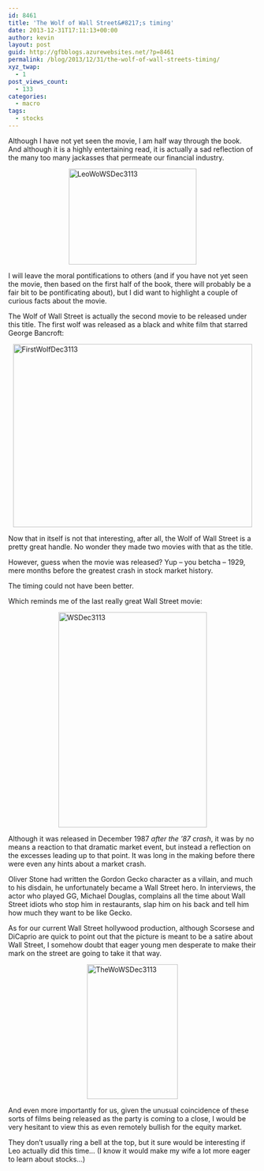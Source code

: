 ```yaml
---
id: 8461
title: 'The Wolf of Wall Street&#8217;s timing'
date: 2013-12-31T17:11:13+00:00
author: kevin
layout: post
guid: http://gfbblogs.azurewebsites.net/?p=8461
permalink: /blog/2013/12/31/the-wolf-of-wall-streets-timing/
xyz_twap:
  - 1
post_views_count:
  - 133
categories:
  - macro
tags:
  - stocks
---
```

Although I have not yet seen the movie, I am half way through the book. And although it is a highly entertaining read, it is actually a sad reflection of the many too many jackasses that permeate our financial industry. 

<img style="display:block; margin-left:auto; margin-right:auto;" src="http://themacrotourist.com/blogs/2013/12/LeoWoWSDec3113.jpg" alt="LeoWoWSDec3113" title="LeoWoWSDec3113.jpg" border="0" width="259" height="194" />

I will leave the moral pontifications to others (and if you have not yet seen the movie, then based on the first half of the book, there will probably be a fair bit to be pontificating about), but I did want to highlight a couple of curious facts about the movie.

The Wolf of Wall Street is actually the second movie to be released under this title. The first wolf was released as a black and white film that starred George Bancroft:

<img style="display:block; margin-left:auto; margin-right:auto;" src="http://themacrotourist.com/blogs/2013/12/FirstWolfDec3113.jpg" alt="FirstWolfDec3113" title="FirstWolfDec3113.jpg" border="0" width="485" height="371" />

Now that in itself is not that interesting, after all, the Wolf of Wall Street is a pretty great handle. No wonder they made two movies with that as the title.

However, guess when the movie was released? Yup &#8211; you betcha &#8211; 1929, mere months before the greatest crash in stock market history.

The timing could not have been better.

Which reminds me of the last really great Wall Street movie:

<img style="display:block; margin-left:auto; margin-right:auto;" src="http://themacrotourist.com/blogs/2013/12/WSDec3113.jpg" alt="WSDec3113" title="WSDec3113.jpg" border="0" width="301" height="436" />

Although it was released in December 1987 _after the &#8217;87 crash_, it was by no means a reaction to that dramatic market event, but instead a reflection on the excesses leading up to that point. It was long in the making before there were even any hints about a market crash.

Oliver Stone had written the Gordon Gecko character as a villain, and much to his disdain, he unfortunately became a Wall Street hero. In interviews, the actor who played GG, Michael Douglas, complains all the time about Wall Street idiots who stop him in restaurants, slap him on his back and tell him how much they want to be like Gecko. 

As for our current Wall Street hollywood production, although Scorsese and DiCaprio are quick to point out that the picture is meant to be a satire about Wall Street, I somehow doubt that eager young men desperate to make their mark on the street are going to take it that way.

 <img style="display:block; margin-left:auto; margin-right:auto;" src="http://themacrotourist.com/blogs/2013/12/theWoWSDec3113.jpg" alt="TheWoWSDec3113" title="theWoWSDec3113.jpg" border="0" width="184" height="273" />

And even more importantly for us, given the unusual coincidence of these sorts of films being released as the party is coming to a close, I would be very hesitant to view this as even remotely bullish for the equity market. 

They don&#8217;t usually ring a bell at the top, but it sure would be interesting if Leo actually did this time&#8230; (I know it would make my wife a lot more eager to learn about stocks&#8230;)